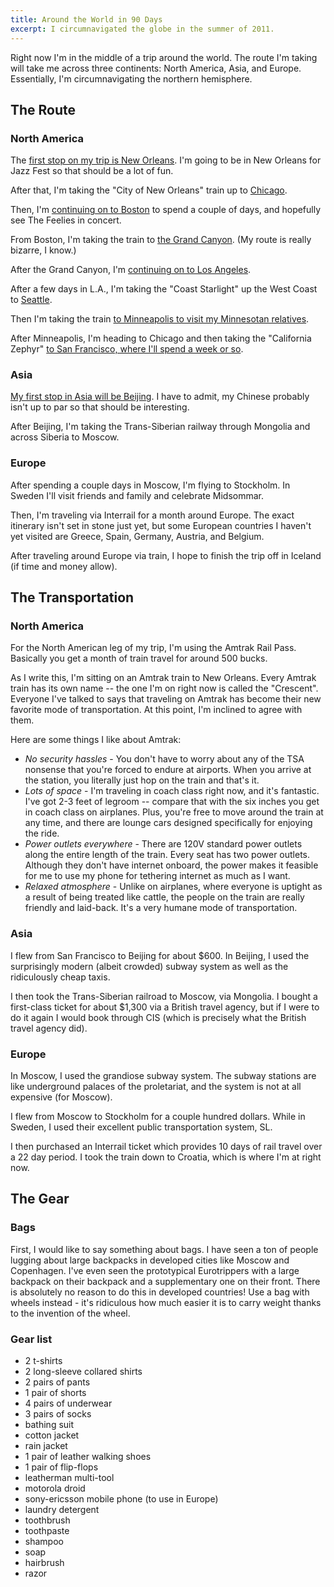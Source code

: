 ```yaml
---
title: Around the World in 90 Days
excerpt: I circumnavigated the globe in the summer of 2011.
---
```


Right now I'm in the middle of a trip around the world. The route I'm
taking will take me across three continents: North America, Asia, and
Europe. Essentially, I'm circumnavigating the northern hemisphere.

The Route
---------

### North America

The [first stop on my trip is New Orleans](/new-orleans). I'm going to
be in New Orleans for Jazz Fest so that should be a lot of fun.

After that, I'm taking the "City of New Orleans" train up to
[Chicago](/chicago).

Then, I'm [continuing on to Boston](/boston-and-cambridge) to spend a
couple of days, and hopefully see The Feelies in concert.

From Boston, I'm taking the train to [the Grand Canyon](/grand-canyon).
(My route is really bizarre, I know.)

After the Grand Canyon, I'm [continuing on to Los
Angeles](/los-angeles).

After a few days in L.A., I'm taking the "Coast Starlight" up the West
Coast to [Seattle](/seattle).

Then I'm taking the train [to Minneapolis to visit my Minnesotan
relatives](/minneapolis-and-st-paul).

After Minneapolis, I'm heading to Chicago and then taking the
"California Zephyr" [to San Francisco, where I'll spend a week or
so](/san-francisco-and-silicon-valley).

### Asia

[My first stop in Asia will be Beijing](/beijing-and-the-great-wall). I
have to admit, my Chinese probably isn't up to par so that should be
interesting.

After Beijing, I'm taking the Trans-Siberian railway through Mongolia
and across Siberia to Moscow.

### Europe

After spending a couple days in Moscow, I'm flying to Stockholm. In
Sweden I'll visit friends and family and celebrate Midsommar.

Then, I'm traveling via Interrail for a month around Europe. The exact
itinerary isn't set in stone just yet, but some European countries I
haven't yet visited are Greece, Spain, Germany, Austria, and Belgium.

After traveling around Europe via train, I hope to finish the trip off
in Iceland (if time and money allow).

The Transportation
------------------

### North America

For the North American leg of my trip, I'm using the Amtrak Rail Pass.
Basically you get a month of train travel for around 500 bucks.

As I write this, I'm sitting on an Amtrak train to New Orleans. Every
Amtrak train has its own name -- the one I'm on right now is called the
"Crescent". Everyone I've talked to says that traveling on Amtrak has
become their new favorite mode of transportation. At this point, I'm
inclined to agree with them.

Here are some things I like about Amtrak:

-   *No security hassles* - You don't have to worry about any of the TSA
    nonsense that you're forced to endure at airports. When you arrive
    at the station, you literally just hop on the train and that's it.
-   *Lots of space* - I'm traveling in coach class right now, and it's
    fantastic. I've got 2-3 feet of legroom -- compare that with the six
    inches you get in coach class on airplanes. Plus, you're free to
    move around the train at any time, and there are lounge cars
    designed specifically for enjoying the ride.
-   *Power outlets everywhere* - There are 120V standard power outlets
    along the entire length of the train. Every seat has two power
    outlets. Although they don't have internet onboard, the power makes
    it feasible for me to use my phone for tethering internet as much as
    I want.
-   *Relaxed atmosphere* - Unlike on airplanes, where everyone is
    uptight as a result of being treated like cattle, the people on the
    train are really friendly and laid-back. It's a very humane mode of
    transportation.

### Asia

I flew from San Francisco to Beijing for about \$600. In Beijing, I used
the surprisingly modern (albeit crowded) subway system as well as the
ridiculously cheap taxis.

I then took the Trans-Siberian railroad to Moscow, via Mongolia. I
bought a first-class ticket for about \$1,300 via a British travel
agency, but if I were to do it again I would book through CIS (which is
precisely what the British travel agency did).

### Europe

In Moscow, I used the grandiose subway system. The subway stations are
like underground palaces of the proletariat, and the system is not at
all expensive (for Moscow).

I flew from Moscow to Stockholm for a couple hundred dollars. While in
Sweden, I used their excellent public transportation system, SL.

I then purchased an Interrail ticket which provides 10 days of rail
travel over a 22 day period. I took the train down to Croatia, which is
where I'm at right now.

The Gear
--------

### Bags

First, I would like to say something about bags. I have seen a ton of
people lugging about large backpacks in developed cities like Moscow and
Copenhagen. I've even seen the prototypical Eurotrippers with a large
backpack on their backpack and a supplementary one on their front. There
is absolutely no reason to do this in developed countries! Use a bag
with wheels instead - it's ridiculous how much easier it is to carry
weight thanks to the invention of the wheel.

### Gear list

-   2 t-shirts
-   2 long-sleeve collared shirts
-   2 pairs of pants
-   1 pair of shorts
-   4 pairs of underwear
-   3 pairs of socks
-   bathing suit
-   cotton jacket
-   rain jacket
-   1 pair of leather walking shoes
-   1 pair of flip-flops
-   leatherman multi-tool
-   motorola droid
-   sony-ericsson mobile phone (to use in Europe)
-   laundry detergent
-   toothbrush
-   toothpaste
-   shampoo
-   soap
-   hairbrush
-   razor

